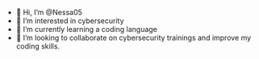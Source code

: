 - 👋 Hi, I’m @Nessa05
- 👀 I’m interested in cybersecurity
- 🌱 I’m currently learning a coding language 
- 💞️ I’m looking to collaborate on cybersecurity trainings and improve my coding skills.


<!---
Nessa05/Nessa05 is a ✨ special ✨ repository because its `README.md` (this file) appears on your GitHub profile.
You can click the Preview link to take a look at your changes.
--->
